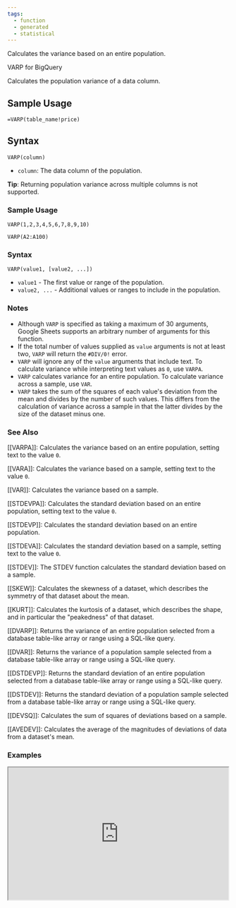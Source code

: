 ```yaml
---
tags:
  - function
  - generated
  - statistical
---
```


Calculates the variance based on an entire population.

VARP for BigQuery

Calculates the population variance of a data column.

Sample Usage
------------

`=VARP(table_name!price)`

Syntax
------

`VARP(column)`

* `column`: The data column of the population.

**Tip**: Returning population variance across multiple columns is not supported.

### Sample Usage

`VARP(1,2,3,4,5,6,7,8,9,10)`

`VARP(A2:A100)`

### Syntax

`VARP(value1, [value2, ...])`

* `value1` - The first value or range of the population.
* `value2, ...` - Additional values or ranges to include in the population.

### Notes

* Although `VARP` is specified as taking a maximum of 30 arguments, Google Sheets supports an arbitrary number of arguments for this function.
* If the total number of values supplied as `value` arguments is not at least two, `VARP` will return the `#DIV/0!` error.
* `VARP` will ignore any of the `value` arguments that include text. To calculate variance while interpreting text values as `0`, use `VARPA`.
* `VARP` calculates variance for an entire population. To calculate variance across a sample, use `VAR`.
* `VARP` takes the sum of the squares of each value's deviation from the mean and divides by the number of such values. This differs from the calculation of variance across a sample in that the latter divides by the size of the dataset minus one.

### See Also

[[VARPA]]: Calculates the variance based on an entire population, setting text to the value `0`.

[[VARA]]: Calculates the variance based on a sample, setting text to the value `0`.

[[VAR]]: Calculates the variance based on a sample.

[[STDEVPA]]: Calculates the standard deviation based on an entire population, setting text to the value `0`.

[[STDEVP]]: Calculates the standard deviation based on an entire population.

[[STDEVA]]: Calculates the standard deviation based on a sample, setting text to the value `0`.

[[STDEV]]: The STDEV function calculates the standard deviation based on a sample.

[[SKEW]]: Calculates the skewness of a dataset, which describes the symmetry of that dataset about the mean.

[[KURT]]: Calculates the kurtosis of a dataset, which describes the shape, and in particular the "peakedness" of that dataset.

[[DVARP]]: Returns the variance of an entire population selected from a database table-like array or range using a SQL-like query.

[[DVAR]]: Returns the variance of a population sample selected from a database table-like array or range using a SQL-like query.

[[DSTDEVP]]: Returns the standard deviation of an entire population selected from a database table-like array or range using a SQL-like query.

[[DSTDEV]]: Returns the standard deviation of a population sample selected from a database table-like array or range using a SQL-like query.

[[DEVSQ]]: Calculates the sum of squares of deviations based on a sample.

[[AVEDEV]]: Calculates the average of the magnitudes of deviations of data from a dataset's mean.

### Examples

<iframe height="300" src="https://docs.google.com/spreadsheet/pub?key=0As3tAuweYU9QdGpWdVBHNTVfTFlIeDFwVjJuSnJ4OVE&amp;output=html" width="500"></iframe>